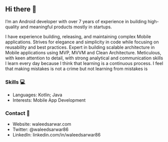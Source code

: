 ## Hi there 👋

I’m an Android developer with over 7 years of experience in building high-quality and meaningful products mostly in startups.

I have experience building, releasing, and maintaining complex Mobile applications. Strives for elegance and simplicity in code while focusing on reusability and best practices. Expert in building scalable architecture in Mobile applications using MVP, MVVM and Clean Architecture. Meticulous, with keen attention to detail, with strong analytical and communication skills I learn every day because I think that learning is a continuous process. I feel that making mistakes is not a crime but not learning from mistakes is

### Skills 💻

- Languages: Kotlin; Java
- Interests: Mobile App Development

### Contact 📮

- Website: waleedsarwar.com
- Twitter: @waleedsarwar86
- LinkedIn: linkedin.com/in/waleedsarwar86
